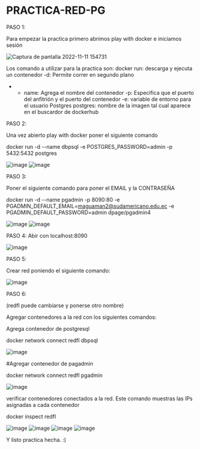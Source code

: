 # PRACTICA-RED-PG

PASO 1:

Para empezar la practica primero abrimos play with docker e iniciamos sesión

![Captura de pantalla 2022-11-11 154731](https://user-images.githubusercontent.com/91167254/201429122-005c34fa-95d5-478c-b039-dec5d7081f81.png)


Los comando a utilizar para la practica son: 
 docker run: descarga y ejecuta un contenedor
 -d: Permite correr en segundo plano
 - - name: Agrega el nombre del contenedor
 -p: Especifica que el puerto del anfitrión y el puerto del contenedor
 -e: variable de entorno para el usuario Postgres
  postgres: nombre de la imagen tal cual aparece en el buscardor de dockerhub
 
 
 PASO 2:
 
 Una vez abierto play with docker poner el siguiente comando
 
 docker run -d --name dbpsql -e POSTGRES_PASSWORD=admin  -p 5432:5432 postgres
 
 
![image](https://user-images.githubusercontent.com/91167254/201429765-4c9388f3-48d0-4993-867c-51fb7f4780b7.png)
![image](https://user-images.githubusercontent.com/91167254/201429821-5a625f54-50be-43bd-9670-ba4d5ce627b7.png)

PASO 3:

Poner el siguiente comando para poner el EMAIL y la CONTRASEÑA

docker run -d --name pgadmin -p 8090:80 -e PGADMIN_DEFAULT_EMAIL=maguaman2@sudamericano.edu.ec -e PGADMIN_DEFAULT_PASSWORD=admin dpage/pgadmin4

![image](https://user-images.githubusercontent.com/91167254/201430894-5beadba5-66f2-4b81-89c4-66ba76d62174.png)
![image](https://user-images.githubusercontent.com/91167254/201430924-6cffffe7-5029-4924-bf63-3d37a7960bc0.png)



PASO 4:
 Abir con localhost:8090
 
![image](https://user-images.githubusercontent.com/91167254/201431081-a1bbe06f-b3f4-46de-bd6e-3ddf29b074a9.png)


PASO 5:

Crear red poniendo el siguiente comando:

![image](https://user-images.githubusercontent.com/91167254/201431180-a78da5bd-c90f-42dd-b1dd-541daa9eb358.png)


PASO 6:

(redfl puede cambiarse y ponerse otro nombre)

Agregar contenedores a la red
con los siguientes comandos:


Agrega contenedor de postgresql

docker network connect redfl dbpsql

![image](https://user-images.githubusercontent.com/91167254/201431434-f902ebb2-d9a7-410c-adf8-92cd012ee999.png)



#Agregar contenedor de pagadmin

docker network connect redfl pgadmin

![image](https://user-images.githubusercontent.com/91167254/201431555-05da7083-a335-4a90-bea4-b589e156ac04.png)



verificar contenedores conectados a la red. Este comando muestras las IPs
asignadas a cada contenedor

docker inspect redfl

![image](https://user-images.githubusercontent.com/91167254/201431860-f98ef27b-1de7-4297-9e62-3c15a019ee22.png)
![image](https://user-images.githubusercontent.com/91167254/201431888-0ae26a3a-bb43-4941-97e0-e261f7b20de0.png)
![image](https://user-images.githubusercontent.com/91167254/201431908-293d03d6-3e36-4ba5-85e4-d29ea12d6fea.png)
![image](https://user-images.githubusercontent.com/91167254/201431939-8a72aef2-5ad9-4953-aa1c-4dc856e2a193.png)

Y listo practica hecha. :)



